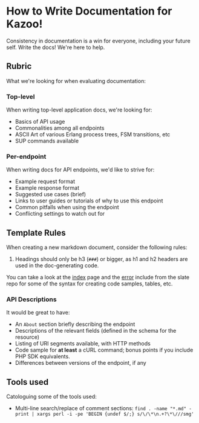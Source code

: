 # How to Write Documentation for Kazoo!

Consistency in documentation is a win for everyone, including your future self. Write the docs! We're here to help.

## Rubric

What we're looking for when evaluating documentation:

### Top-level

When writing top-level application docs, we're looking for:

* Basics of API usage
* Commonalities among all endpoints
* ASCII Art of various Erlang process trees, FSM transitions, etc
* SUP commands available

### Per-endpoint

When writing docs for API endpoints, we'd like to strive for:

* Example request format
* Example response format
* Suggested use cases (brief)
* Links to user guides or tutorials of why to use this endpoint
* Common pitfalls when using the endpoint
* Conflicting settings to watch out for

## Template Rules

When creating a new markdown document, consider the following rules:

1. Headings should only be h3 (`###`) or bigger, as h1 and h2 headers are used in the doc-generating code.

You can take a look at the [index](https://raw.githubusercontent.com/tripit/slate/master/source/index.md) page and the [error](https://raw.githubusercontent.com/tripit/slate/master/source/includes/_errors.md) include from the slate repo for some of the syntax for creating code samples, tables, etc.

### API Descriptions

It would be great to have:

* An `About` section briefly describing the endpoint
* Descriptions of the relevant fields (defined in the schema for the resource)
* Listing of URI segments available, with HTTP methods
* Code sample for **at least** a cURL command; bonus points if you include PHP SDK equivalents.
* Differences between versions of the endpoint, if any

## Tools used

Catologuing some of the tools used:

* Multi-line search/replace of comment sections: `find . -name "*.md" -print | xargs perl -i -pe 'BEGIN {undef $/;} s/\/\*\n.+?\*\///smg'`
